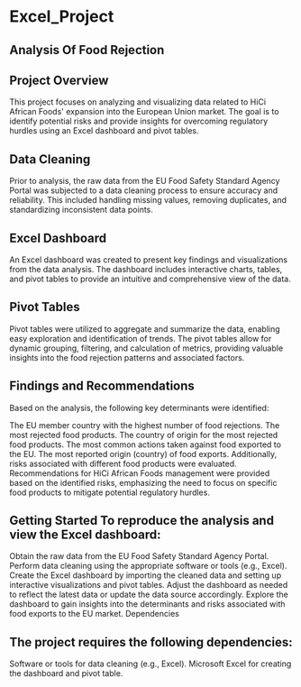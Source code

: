 # Excel_Project
Analysis Of Food Rejection
-------------------------------------------------------------------------------
Project Overview
--------------------------------------------------------------------------------
This project focuses on analyzing and visualizing data related to HiCi African Foods' expansion into the European Union market. The goal is to identify potential risks and provide insights for overcoming regulatory hurdles using an Excel dashboard and pivot tables.

Data Cleaning
---------------------------------------------
Prior to analysis, the raw data from the EU Food Safety Standard Agency Portal was subjected to a data cleaning process to ensure accuracy and reliability. This included handling missing values, removing duplicates, and standardizing inconsistent data points.

Excel Dashboard
-------------------------------------------------
An Excel dashboard was created to present key findings and visualizations from the data analysis. The dashboard includes interactive charts, tables, and pivot tables to provide an intuitive and comprehensive view of the data.

Pivot Tables
-----------------------------------
Pivot tables were utilized to aggregate and summarize the data, enabling easy exploration and identification of trends. The pivot tables allow for dynamic grouping, filtering, and calculation of metrics, providing valuable insights into the food rejection patterns and associated factors.

Findings and Recommendations
---------------------------------------
Based on the analysis, the following key determinants were identified:

The EU member country with the highest number of food rejections.
The most rejected food products.
The country of origin for the most rejected food products.
The most common actions taken against food exported to the EU.
The most reported origin (country) of food exports.
Additionally, risks associated with different food products were evaluated. Recommendations for HiCi African Foods management were provided based on the identified risks, emphasizing the need to focus on specific food products to mitigate potential regulatory hurdles.

Getting Started
To reproduce the analysis and view the Excel dashboard:
------------------------------------
Obtain the raw data from the EU Food Safety Standard Agency Portal.
Perform data cleaning using the appropriate software or tools (e.g., Excel).
Create the Excel dashboard by importing the cleaned data and setting up interactive visualizations and pivot tables.
Adjust the dashboard as needed to reflect the latest data or update the data source accordingly.
Explore the dashboard to gain insights into the determinants and risks associated with food exports to the EU market.
Dependencies

The project requires the following dependencies:
-------------------------------------------
Software or tools for data cleaning (e.g., Excel).
Microsoft Excel for creating the dashboard and pivot table.

